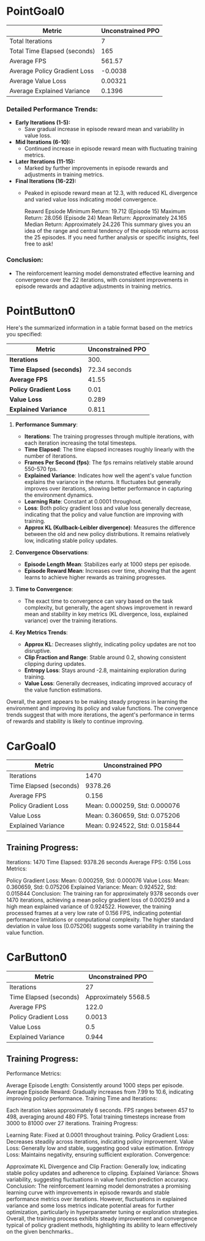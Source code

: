 # PointGoal0


| Metric                   | Unconstrained PPO|
|--------------------------|---------------|
| Total Iterations         | 7             |
| Total Time Elapsed (seconds) | 165         |
| Average FPS              | 561.57        |
| Average Policy Gradient Loss | -0.0038   |
| Average Value Loss       | 0.00321       |
| Average Explained Variance | 0.1396      |

### Detailed Performance Trends:

- **Early Iterations (1-5):** 
  - Saw gradual increase in episode reward mean and variability in value loss.
- **Mid Iterations (6-10):** 
  - Continued increase in episode reward mean with fluctuating training metrics.
- **Later Iterations (11-15):** 
  - Marked by further improvements in episode rewards and adjustments in training metrics.
- **Final Iterations (16-22):** 
  - Peaked in episode reward mean at 12.3, with reduced KL divergence and varied value loss indicating model convergence.
 
    Reawrd Epsiode 
  Minimum Return: 19.712 (Episode 15)
  Maximum Return: 28.056 (Episode 24)
  Mean Return: Approximately 24.165
  Median Return: Approximately 24.226
  This summary gives you an idea of the range and central tendency of the episode returns across the 25 episodes. If you need further         analysis or specific insights, feel free to ask!

### Conclusion:

- The reinforcement learning model demonstrated effective learning and convergence over the 22 iterations, with consistent improvements in episode rewards and adaptive adjustments in training metrics.

# PointButton0
Here's the summarized information in a table format based on the metrics you specified:

| Metric                   | Unconstrained PPO |                                                                                      
|--------------------------|---------------|
| **Iterations**           | 300.            |
| **Time Elapsed (seconds)**| 72.34 seconds  |
| **Average FPS**          |  41.55 |
| **Policy Gradient Loss** | 0.01 |
| **Value Loss**           | 0.289|
| **Explained Variance**   | 0.811|

1. **Performance Summary**:
   - **Iterations**: The training progresses through multiple iterations, with each iteration increasing the total timesteps.
   - **Time Elapsed**: The time elapsed increases roughly linearly with the number of iterations.
   - **Frames Per Second (fps)**: The fps remains relatively stable around 550-570 fps.
   - **Explained Variance**: Indicates how well the agent's value function explains the variance in the returns. It fluctuates but generally improves over iterations, showing better performance in capturing the environment dynamics.
   - **Learning Rate**: Constant at 0.0001 throughout.
   - **Loss**: Both policy gradient loss and value loss generally decrease, indicating that the policy and value function are improving with training.
   - **Approx KL (Kullback-Leibler divergence)**: Measures the difference between the old and new policy distributions. It remains relatively low, indicating stable policy updates.

2. **Convergence Observations**:
   - **Episode Length Mean**: Stabilizes early at 1000 steps per episode.
   - **Episode Reward Mean**: Increases over time, showing that the agent learns to achieve higher rewards as training progresses.

3. **Time to Convergence**: 
   - The exact time to convergence can vary based on the task complexity, but generally, the agent shows improvement in reward mean and stability in key metrics (KL divergence, loss, explained variance) over the training iterations.

4. **Key Metrics Trends**:
   - **Approx KL**: Decreases slightly, indicating policy updates are not too disruptive.
   - **Clip Fraction and Range**: Stable around 0.2, showing consistent clipping during updates.
   - **Entropy Loss**: Stays around -2.8, maintaining exploration during training.
   - **Value Loss**: Generally decreases, indicating improved accuracy of the value function estimations.

Overall, the agent appears to be making steady progress in learning the environment and improving its policy and value functions. The convergence trends suggest that with more iterations, the agent's performance in terms of rewards and stability is likely to continue improving.

# CarGoal0

| Metric                  | Unconstrained PPO|
|-------------------------|------------|
| Iterations              | 1470       |
| Time Elapsed (seconds)  | 9378.26    |
| Average FPS             | 0.156      |
| Policy Gradient Loss    | Mean: 0.000259, Std: 0.000076 |
| Value Loss              | Mean: 0.360659, Std: 0.075206 |
| Explained Variance      | Mean: 0.924522, Std: 0.015844 |

## Training Progress:

Iterations: 1470
Time Elapsed: 9378.26 seconds
Average FPS: 0.156
Loss Metrics:

Policy Gradient Loss: Mean: 0.000259, Std: 0.000076
Value Loss: Mean: 0.360659, Std: 0.075206
Explained Variance: Mean: 0.924522, Std: 0.015844
Conclusion:
The training ran for approximately 9378 seconds over 1470 iterations, achieving a mean policy gradient loss of 0.000259 and a high mean explained variance of 0.924522. However, the training processed frames at a very low rate of 0.156 FPS, indicating potential performance limitations or computational complexity. The higher standard deviation in value loss (0.075206) suggests some variability in training the 
value function.

# CarButton0

| Metric                  | Unconstrained PPO|
|-------------------------|------------|
| Iterations              | 27        |
| Time Elapsed (seconds)  | Approximately 5568.5    |
| Average FPS             | 122.0     |
| Policy Gradient Loss    |  0.0013|
| Value Loss              | 0.5|
| Explained Variance      |  0.944 |

## Training Progress:

Performance Metrics:

Average Episode Length: Consistently around 1000 steps per episode.
Average Episode Reward: Gradually increases from 7.99 to 10.6, indicating improving policy performance.
Training Time and Iterations:

Each iteration takes approximately 6 seconds.
FPS ranges between 457 to 498, averaging around 480 FPS.
Total training timesteps increase from 3000 to 81000 over 27 iterations.
Training Progress:

Learning Rate: Fixed at 0.0001 throughout training.
Policy Gradient Loss: Decreases steadily across iterations, indicating policy improvement.
Value Loss: Generally low and stable, suggesting good value estimation.
Entropy Loss: Maintains negativity, ensuring sufficient exploration.
Convergence:

Approximate KL Divergence and Clip Fraction: Generally low, indicating stable policy updates and adherence to clipping.
Explained Variance: Shows variability, suggesting fluctuations in value function prediction accuracy.
Conclusion:
The reinforcement learning model demonstrates a promising learning curve with improvements in episode rewards and stable performance metrics over iterations. However, fluctuations in explained variance and some loss metrics indicate potential areas for further optimization, particularly in hyperparameter tuning or exploration strategies. Overall, the training process exhibits steady improvement and convergence typical of policy gradient methods, highlighting its ability to learn effectively on the given benchmarks..
